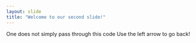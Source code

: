 ```yaml
---
layout: slide
title: "Welcome to our second slide!"
---
```

One does not simply pass through this code
Use the left arrow to go back!
